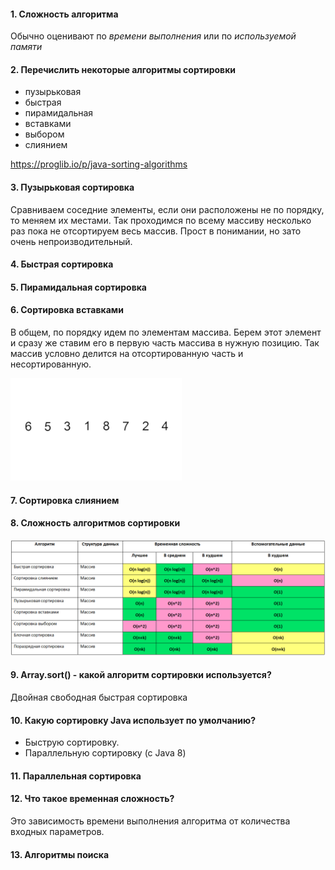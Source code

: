 #### 1. Сложность алгоритма
Обычно оценивают по _времени выполнения_ или по _используемой памяти_

#### 2. Перечислить некоторые алгоритмы сортировки
* пузырьковая
* быстрая
* пирамидальная
* вставками
* выбором
* слиянием

https://proglib.io/p/java-sorting-algorithms

#### 3. Пузырьковая сортировка
Сравниваем соседние элементы, если они расположены не по порядку, то меняем их местами. Так проходимся по всему массиву несколько раз пока не отсортируем весь массив. Прост в понимании, но зато очень непроизводительный. 

#### 4. Быстрая сортировка
#### 5. Пирамидальная сортировка
#### 6. Сортировка вставками
В общем, по порядку идем по элементам массива. Берем этот элемент и сразу же ставим его в первую часть массива в нужную позицию. Так массив условно делится на отсортированную часть и несортированную.

![](https://github.com/Primisen/interview/blob/master/pictures/%D1%81%D0%BE%D1%80%D1%82%D0%B8%D1%80%D0%BE%D0%B2%D0%BA%D0%B0%20%D0%B2%D1%81%D1%82%D0%B0%D0%B2%D0%BA%D0%B0%D0%BC%D0%B8.gif)

#### 7. Сортировка слиянием

#### 8. Сложность алгоритмов сортировки
![alt-текст](https://github.com/Primisen/interview/blob/master/pictures/%D1%81%D0%BB%D0%BE%D0%B6%D0%BD%D0%BE%D1%81%D1%82%D1%8C%20%D0%B0%D0%BB%D0%B3%D0%BE%D1%80%D0%B8%D1%82%D0%BC%D0%BE%D0%B2%20%D1%81%D0%BE%D1%80%D1%82%D0%B8%D1%80%D0%BE%D0%B2%D0%BA%D0%B8.png)

#### 9. Array.sort() - какой алгоритм сортировки используется? 
Двойная свободная быстрая сортировка

#### 10. Какую сортировку Java использует по умолчанию? 
* Быструю сортировку.
* Параллельную сортировку (с Java 8)

#### 11. Параллельная сортировка

#### 12. Что такое временная сложность?
Это зависимость времени выполнения алгоритма от количества входных параметров. 

#### 13. Алгоритмы поиска




